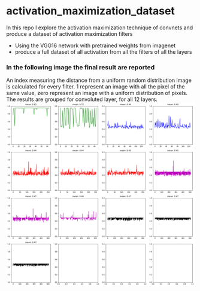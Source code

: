 # activation_maximization_dataset
In this repo I explore the activation maximization technique of convnets and produce a dataset of activation maximization filters

- Using the VGG16 network with pretrained weights from imagenet 
- produce a full dataset of all activation from all the filters of all the layers

### In the following image the final result are reported
An index measuring the distance from a uniform random distribution image is calculated for every filter. 1 represent an image with all the pixel of the same value, zero represent an image with a uniform distribution of pixels. The results are grouped for convoluted layer, for all 12 layers.
![comapring layers](https://github.com/fmerizzi/activation_maximization_dataset/blob/main/images/final_comparison.png)
